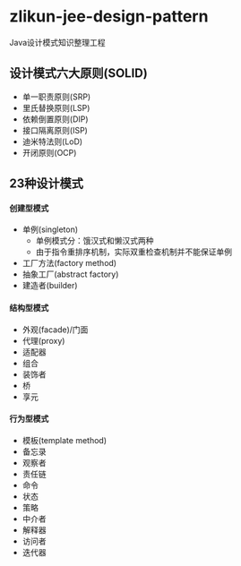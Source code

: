 # zlikun-jee-design-pattern

Java设计模式知识整理工程

## 设计模式六大原则(SOLID)
- 单一职责原则(SRP)
- 里氏替换原则(LSP)
- 依赖倒置原则(DIP)
- 接口隔离原则(ISP)
- 迪米特法则(LoD)
- 开闭原则(OCP)

## 23种设计模式

#### 创建型模式
- 单例(singleton)
    - 单例模式分：饿汉式和懒汉式两种
    - 由于指令重排序机制，实际双重检查机制并不能保证单例
- 工厂方法(factory method)
- 抽象工厂(abstract factory)
- 建造者(builder)

#### 结构型模式
- 外观(facade)/门面
- 代理(proxy)
- 适配器
- 组合
- 装饰者
- 桥
- 享元

#### 行为型模式
- 模板(template method)
- 备忘录
- 观察者
- 责任链
- 命令
- 状态
- 策略
- 中介者
- 解释器
- 访问者
- 迭代器